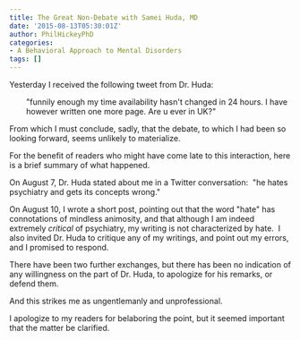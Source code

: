 ```yaml
---
title: The Great Non-Debate with Samei Huda, MD
date: '2015-08-13T05:30:01Z'
author: PhilHickeyPhD
categories:
- A Behavioral Approach to Mental Disorders
tags: []
---
```


Yesterday I received the following tweet from Dr. Huda:
<p style="padding-left: 30px;">"funnily enough my time availability hasn't changed in 24 hours. I have however written one more page. Are u ever in UK?"</p>
From which I must conclude, sadly, that the debate, to which I had been so looking forward, seems unlikely to materialize.

For the benefit of readers who might have come late to this interaction, here is a brief summary of what happened.

On August 7, Dr. Huda stated about me in a Twitter conversation:  "he hates psychiatry and gets its concepts wrong."

On August 10, I wrote a short post, pointing out that the word "hate" has connotations of mindless animosity, and that although I am indeed extremely <em>critical</em> of psychiatry, my writing is not characterized by hate.  I also invited Dr. Huda to critique any of my writings, and point out my errors, and I promised to respond.

There have been two further exchanges, but there has been no indication of any willingness on the part of Dr. Huda, to apologize for his remarks, or defend them.

And this strikes me as ungentlemanly and unprofessional.

I apologize to my readers for belaboring the point, but it seemed important that the matter be clarified.

&nbsp;